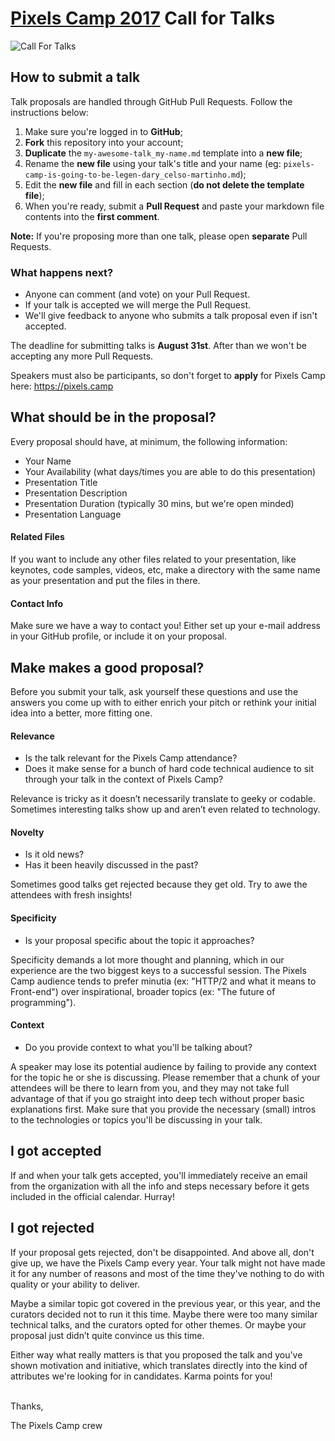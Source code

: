 # [Pixels Camp 2017](https://pixels.camp) Call for Talks

![Call For Talks](https://raw.githubusercontent.com/PixelsCamp/talks/master/img/call_for_talks.jpg)


## How to submit a talk

Talk proposals are handled through GitHub Pull Requests. Follow the instructions below:

1. Make sure you're logged in to **GitHub**;
2. **Fork** this repository into your account;
3. **Duplicate** the `my-awesome-talk_my-name.md` template into a **new file**;
4. Rename the **new file** using your talk's title and your name
(eg: `pixels-camp-is-going-to-be-legen-dary_celso-martinho.md`);
5. Edit the **new file** and fill in each section (**do not delete the template file**);
6. When you're ready, submit a **Pull Request** and paste your markdown file contents into the **first comment**.

**Note:** If you're proposing more than one talk, please open **separate** Pull Requests.

### What happens next?

* Anyone can comment (and vote) on your Pull Request.
* If your talk is accepted we will merge the Pull Request.
* We'll give feedback to anyone who submits a talk proposal even if isn't accepted.

The deadline for submitting talks is **August 31st**. After than we won't be accepting any more Pull Requests.

Speakers must also be participants, so don't forget to **apply** for Pixels Camp here: https://pixels.camp

## What should be in the proposal?

Every proposal should have, at minimum, the following information:

* Your Name
* Your Availability (what days/times you are able to do this presentation)
* Presentation Title
* Presentation Description
* Presentation Duration (typically 30 mins, but we're open minded)
* Presentation Language

#### Related Files

If you want to include any other files related to your presentation, like keynotes, code samples, videos, etc, make a directory with the same name as your presentation and put the files in there.

#### Contact Info

Make sure we have a way to contact you! Either set up your e-mail address in your GitHub profile, or include it on your proposal.

## Make makes a good proposal?

Before you submit your talk, ask yourself these questions and use the answers you come up with to either enrich your pitch or rethink your initial idea into a better, more fitting one.

#### Relevance

* Is the talk relevant for the Pixels Camp attendance?
* Does it make sense for a bunch of hard code technical audience to sit through your talk in the context of Pixels Camp?

Relevance is tricky as it doesn’t necessarily translate to geeky or codable. Sometimes interesting talks show up and aren’t even related to technology.

#### Novelty

* Is it old news?
* Has it been heavily discussed in the past?

Sometimes good talks get rejected because they get old. Try to awe the attendees with fresh insights!

#### Specificity

* Is your proposal specific about the topic it approaches?

Specificity demands a lot more thought and planning, which in our experience are the two biggest keys to a successful session. The Pixels Camp audience tends to prefer minutia (ex: "HTTP/2 and what it means to Front-end") over inspirational, broader topics (ex: "The future of programming").

#### Context

* Do you provide context to what you'll be talking about?

A speaker may lose its potential audience by failing to provide any context for the topic he or she is discussing. Please remember that a chunk of your attendees will be there to learn from you, and they may not take full advantage of that if you go straight into deep tech without proper basic explanations first. Make sure that you provide the necessary (small) intros to the technologies or topics you'll be discussing in your talk.

## I got accepted

If and when your talk gets accepted, you'll immediately receive an email from the organization with all the info and steps necessary before it gets included in the official calendar. Hurray!

## I got rejected

If your proposal gets rejected, don't be disappointed. And above all, don't give up, we have the Pixels Camp every year. Your talk might not have made it for any number of reasons and most of the time they've nothing to do with quality or your ability to deliver.

Maybe a similar topic got covered in the previous year, or this year, and the curators decided not to run it this time. Maybe there were too many similar technical talks, and the curators opted for other themes. Or maybe your proposal just didn’t quite convince us this time.

Either way what really matters is that you proposed the talk and you've shown motivation and initiative, which translates directly into the kind of attributes we're looking for in candidates. Karma points for you!

<br>
Thanks,

The Pixels Camp crew
